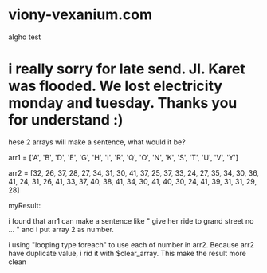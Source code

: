 # viony-vexanium.com
algho test

# i really sorry for late send. Jl. Karet was flooded. We lost electricity monday and tuesday. Thanks you for understand :)

hese 2 arrays will make a sentence, what would it be?

arr1 = ['A', 'B', 'D', 'E', 'G', 'H', 'I', 'R', 'Q', 'O', 'N', 'K', 'S', 'T', 'U', 'V', 'Y']

arr2 = [32, 26, 37, 28, 27, 34, 31, 30, 41, 37, 25, 37, 33, 24, 27, 35, 34, 30, 36, 41, 24, 31, 26, 41, 33, 37, 40, 38, 41, 34, 30, 41, 40, 30, 24, 41, 39, 31, 31, 29, 28]

myResult:

i found that arr1 can make a sentence like " give her ride to grand street no ... "
and i put array 2 as number.

i using "looping type foreach" to use each of number in arr2.
Because arr2 have duplicate value, i rid it with $clear_array. This make the result more clean

